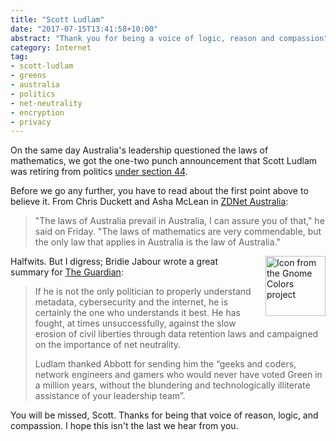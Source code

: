```yaml
---
title: "Scott Ludlam"
date: "2017-07-15T13:41:58+10:00"
abstract: "Thank you for being a voice of logic, reason and compassion"
category: Internet
tag:
- scott-ludlam
- greens
- australia
- politics
- net-neutrality
- encryption
- privacy
---
```

On the same day Australia's leadership questioned the laws of mathematics, we got the one-two punch announcement that Scott Ludlam was retiring from politics [under section 44]. 

Before we go any further, you have to read about the first point above to believe it. From Chris Duckett and Asha McLean in [ZDNet Australia]:

> "The laws of Australia prevail in Australia, I can assure you of that," he said on Friday. "The laws of mathematics are very commendable, but the only law that applies in Australia is the law of Australia."

<p><img src="https://rubenerd.com/files/stock/gnome-applications-internet.svg" alt="Icon from the Gnome Colors project" style="width:96px; height:96px; float:right; margin:0 0 1em 1em" /></p>

Halfwits. But I digress; Bridie Jabour wrote a great summary for [The Guardian](https://www.theguardian.com/australia-news/2017/jul/15/scott-ludlams-millenial-ish-voice-will-be-missed-not-least-by-internet-privacy-advocates):

> If he is not the only politician to properly understand metadata, cybersecurity and the internet, he is certainly the one who understands it best. He has fought, at times unsuccessfully, against the slow erosion of civil liberties through data retention laws and campaigned on the importance of net neutrality.
> 
> Ludlam thanked Abbott for sending him the “geeks and coders, network engineers and gamers who would never have voted Green in a million years, without the blundering and technologically illiterate assistance of your leadership team”.

You will be missed, Scott. Thanks for being that voice of reason, logic, and compassion. I hope this isn't the last we hear from you.

[under section 44]: http://www.abc.net.au/news/2017-07-14/senator-scott-ludlam-resign-constitution-dual-citizenship/8708606
[ZDnet Australia]: http://www.zdnet.com/article/the-laws-of-australia-will-trump-the-laws-of-mathematics-turnbull/

